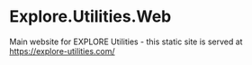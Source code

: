 # Explore.Utilities.Web
Main website for EXPLORE Utilities - this static site is served at https://explore-utilities.com/


